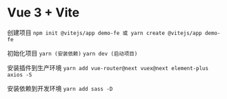 # Vue 3 + Vite

创建项目
`npm init @vitejs/app demo-fe 或 yarn create @vitejs/app demo-fe`

初始化项目
`yarn (安装依赖)`
`yarn dev (启动项目)`

安装插件到生产环境
`yarn add vue-router@next vuex@next element-plus axios -S`

安装依赖到开发环境
`yarn add sass -D`
